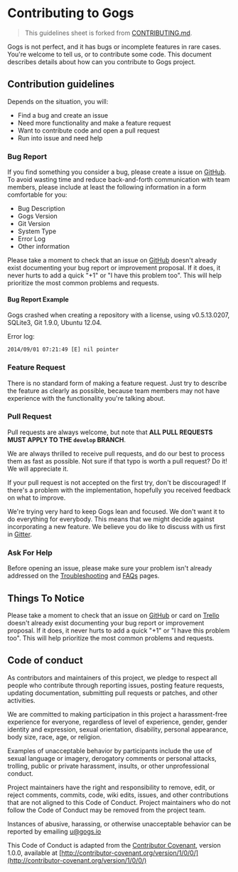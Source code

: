 # Contributing to Gogs

> This guidelines sheet is forked from [CONTRIBUTING.md](https://github.com/drone/drone/blob/8d9c7cee56d6c2eac81dc156ce27be6716d97e68/CONTRIBUTING.md).

Gogs is not perfect, and it has bugs or incomplete features in rare cases. You're welcome to tell us, or to contribute some code. This document describes details about how can you contribute to Gogs project.

## Contribution guidelines

Depends on the situation, you will:

- Find a bug and create an issue
- Need more functionality and make a feature request
- Want to contribute code and open a pull request
- Run into issue and need help

### Bug Report

If you find something you consider a bug, please create a issue on [GitHub](https://github.com/smallnewer/gogs/issues). To avoid wasting time and reduce back-and-forth communication with team members, please include at least the following information in a form comfortable for you:

- Bug Description
- Gogs Version
- Git Version
- System Type
- Error Log
- Other information

Please take a moment to check that an issue on [GitHub](https://github.com/smallnewer/gogs/issues) doesn't already exist documenting your bug report or improvement proposal. If it does, it never hurts to add a quick "+1" or "I have this problem too". This will help prioritize the most common problems and requests.

#### Bug Report Example

Gogs crashed when creating a repository with a license, using v0.5.13.0207, SQLite3, Git 1.9.0, Ubuntu 12.04.

Error log:

```
2014/09/01 07:21:49 [E] nil pointer
```

### Feature Request

There is no standard form of making a feature request. Just try to describe the feature as clearly as possible, because team members may not have experience with the functionality you're talking about.

### Pull Request

Pull requests are always welcome, but note that **ALL PULL REQUESTS MUST APPLY TO THE `develop` BRANCH**.

We are always thrilled to receive pull requests, and do our best to process them as fast as possible. Not sure if that typo is worth a pull request? Do it! We will appreciate it.

If your pull request is not accepted on the first try, don't be discouraged! If there's a problem with the implementation, hopefully you received feedback on what to improve.

We're trying very hard to keep Gogs lean and focused. We don't want it to do everything for everybody. This means that we might decide against incorporating a new feature. We believe you do like to discuss with us first in [Gitter](https://gitter.im/gogits/gogs).

### Ask For Help

Before opening an issue, please make sure your problem isn't already addressed on the [Troubleshooting](http://gogs.io/docs/intro/troubleshooting.md) and [FAQs](http://gogs.io/docs/intro/faqs.html) pages.

## Things To Notice

Please take a moment to check that an issue on [GitHub](https://github.com/smallnewer/gogs/issues) or card on [Trello](https://trello.com/b/uxAoeLUl/gogs-go-git-service) doesn't already exist documenting your bug report or improvement proposal. If it does, it never hurts to add a quick "+1" or "I have this problem too". This will help prioritize the most common problems and requests.

## Code of conduct

As contributors and maintainers of this project, we pledge to respect all people who contribute through reporting issues, posting feature requests, updating documentation, submitting pull requests or patches, and other activities.

We are committed to making participation in this project a harassment-free experience for everyone, regardless of level of experience, gender, gender identity and expression, sexual orientation, disability, personal appearance, body size, race, age, or religion.

Examples of unacceptable behavior by participants include the use of sexual language or imagery, derogatory comments or personal attacks, trolling, public or private harassment, insults, or other unprofessional conduct.

Project maintainers have the right and responsibility to remove, edit, or reject comments, commits, code, wiki edits, issues, and other contributions that are not aligned to this Code of Conduct. Project maintainers who do not follow the Code of Conduct may be removed from the project team.

Instances of abusive, harassing, or otherwise unacceptable behavior can be reported by emailing u@gogs.io

This Code of Conduct is adapted from the [Contributor Covenant](http:contributor-covenant.org), version 1.0.0, available at [http://contributor-covenant.org/version/1/0/0/](http://contributor-covenant.org/version/1/0/0/)
